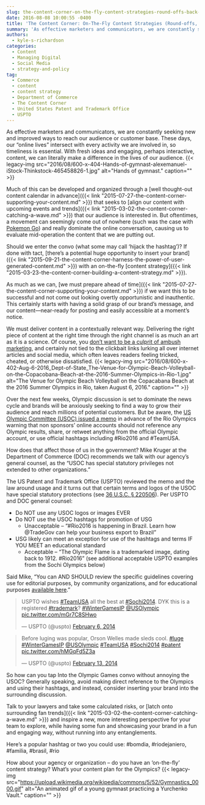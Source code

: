 ```yaml
---
slug: the-content-corner-on-the-fly-content-strategies-round-offs-back-handsprings-and-double-twisting-layouts-not-required
date: 2016-08-08 10:00:55 -0400
title: 'The Content Corner: On-The-Fly Content Strategies (Round-offs, Back Handsprings, & Double Twisting Layouts Not Required)'
summary: 'As effective marketers and communicators, we are constantly seeking new and improved ways to reach our audience or customer base. These days, our &ldquo;online lives&rdquo; intersect with every activity we are involved in, so timeliness is essential. With fresh ideas and engaging, perhaps interactive, content, we can literally make a difference in the lives of our'
authors:
  - kyle-s-richardson
categories:
  - Content
  - Managing Digital
  - Social Media
  - strategy-and-policy
tag:
  - Commerce
  - content
  - content strategy
  - Department of Commerce
  - The Content Corner
  - United States Patent and Trademark Office
  - USPTO
---
```


As effective marketers and communicators, we are constantly seeking new and improved ways to reach our audience or customer base. These days, our “online lives” intersect with every activity we are involved in, so timeliness is essential. With fresh ideas and engaging, perhaps interactive, content, we can literally make a difference in the lives of our audience. {{< legacy-img src="2016/08/600-x-404-Hands-of-gymnast-alexemanuel-iStock-Thinkstock-465458826-1.jpg" alt="Hands of gymnast." caption="" >}} 

Much of this can be developed and organized through a [well thought-out content calendar in advance]({{< link "2015-07-27-the-content-corner-supporting-your-content.md" >}}) that seeks to [align our content with upcoming events and trends]({{< link "2015-03-02-the-content-corner-catching-a-wave.md" >}}) that our audience is interested in. But oftentimes, a movement can seemingly come out of nowhere (such was the case with [Pokemon Go](http://find.digitalgov.gov/search?utf8=%E2%9C%93&affiliate=digitalgov&query=Pokemon)) and really dominate the online conversation, causing us to evaluate mid-operation the content that we are putting out.

Should we enter the convo (what some may call ‘hijack the hashtag’)? If done with tact, [there’s a potential huge opportunity to insert your brand]({{< link "2015-09-21-the-content-corner-harness-the-power-of-user-generated-content.md" >}}) with an on-the-fly [content strategy]({{< link "2015-03-23-the-content-corner-building-a-content-strategy.md" >}}).

As much as we can, [we must prepare ahead of time]({{< link "2015-07-27-the-content-corner-supporting-your-content.md" >}}) if we want this to be successful and not come out looking overtly opportunistic and inauthentic. This certainly starts with having a solid grasp of our brand’s message, and our content—near-ready for posting and easily accessible at a moment’s notice.

We must deliver content in a contextually relevant way. Delivering the right piece of content at the right time through the right channel is as much an art as it is a science. Of course, you [don’t want to be a culprit of ambush marketing](http://www.fifa.com/worldcup/organisation/marketing/brand-protection/prohibited-marketing/index.html), and certainly not tied to the clickbait links lurking all over internet articles and social media, which often leaves readers feeling tricked, cheated, or otherwise dissatisfied. {{< legacy-img src="2016/08/600-x-402-Aug-6-2016\_Dept-of-State\_The-Venue-for-Olympic-Beach-Volleyball-on-the-Copacobana-Beach-at-the-2016-Summer-Olympics-in-Rio-1.jpg" alt="The Venue for Olympic Beach Volleyball on the Copacabana Beach at the 2016 Summer Olympics in Rio, taken August 6, 2016." caption="" >}} 

Over the next few weeks, Olympic discussion is set to dominate the news cycle and brands will be anxiously seeking to find a way to grow their audience and reach millions of potential customers. But be aware, the [US Olympic Committee (USOC) issued a memo](http://www.bbc.com/news/blogs-trending-36915565) in advance of the Rio Olympics warning that non sponsors’ online accounts should not reference any Olympic results, share, or retweet anything from the official Olympic account, or use official hashtags including #Rio2016 and #TeamUSA.

How does that affect those of us in the government? Mike Kruger at the Department of Commerce (DOC) recommends we talk with our agency’s general counsel, as the “USOC has special statutory privileges not extended to other organizations.”

The US Patent and Trademark Office (USPTO) reviewed the memo and the law around usage and it turns out that certain terms and logos of the USOC have special statutory protections (see [36 U.S.C. § 220506](https://www.law.cornell.edu/uscode/text/36/220506)). Per USPTO and DOC general counsel:

  * Do NOT use any USOC logos or images EVER
  * Do NOT use the USOC hashtags for promotion of USG 
      * Unacceptable – “#Rio2016 is happening in Brazil. Learn how @TradeGov can help your business export to Brazil”
  * USG likely can meet an exception for use of the hashtags and terms IF YOU MEET an educational standard 
      * Acceptable –  “The Olympic Flame is a trademarked image, dating back to 1912. #Rio2016” (see additional acceptable USPTO examples from the Sochi Olympics below)

Said Mike, “You can AND SHOULD review the specific guidelines covering use for editorial purposes, by community organizations, and for educational purposes [available here](http://www.teamusa.org/brand-usage-guidelines).”

<blockquote class="twitter-tweet" data-width="500">
  <p lang="en" dir="ltr">
    USPTO wishes <a href="https://twitter.com/hashtag/TeamUSA?src=hash">#TeamUSA</a> all the best at <a href="https://twitter.com/hashtag/Sochi2014?src=hash">#Sochi2014</a>. DYK this is a registered <a href="https://twitter.com/hashtag/trademark?src=hash">#trademark</a>? <a href="https://twitter.com/hashtag/WinterGamesIP?src=hash">#WinterGamesIP</a> <a href="https://twitter.com/USOlympic">@USOlympic</a> <a href="http://t.co/mGr7C8SHwo">pic.twitter.com/mGr7C8SHwo</a>
  </p>
  
  <p>
    &mdash; USPTO (@uspto) <a href="https://twitter.com/uspto/status/431481829195931648">February 6, 2014</a>
  </p>
</blockquote>



<blockquote class="twitter-tweet" data-width="500">
  <p lang="en" dir="ltr">
    Before luging was popular, Orson Welles made sleds cool. <a href="https://twitter.com/hashtag/luge?src=hash">#luge</a> <a href="https://twitter.com/hashtag/WinterGamesIP?src=hash">#WinterGamesIP</a> <a href="https://twitter.com/USOlympic">@USOlympic</a> <a href="https://twitter.com/hashtag/TeamUSA?src=hash">#TeamUSA</a> <a href="https://twitter.com/hashtag/Sochi2014?src=hash">#Sochi2014</a> <a href="https://twitter.com/hashtag/patent?src=hash">#patent</a> <a href="http://t.co/hMGqFd5Z3a">pic.twitter.com/hMGqFd5Z3a</a>
  </p>
  
  <p>
    &mdash; USPTO (@uspto) <a href="https://twitter.com/uspto/status/433981593019879424">February 13, 2014</a>
  </p>
</blockquote>



So how can you tap Into the Olympic Games convo without annoying the USOC? Generally speaking, avoid making direct reference to the Olympics and using their hashtags, and instead, consider inserting your brand into the surrounding discussion.

Talk to your lawyers and take some calculated risks, or [latch onto surrounding fan trends]({{< link "2015-03-02-the-content-corner-catching-a-wave.md" >}}) and inspire a new, more interesting perspective for your team to explore, while having some fun and showcasing your brand in a fun and engaging way, without running into any entanglements.

Here’s a popular hashtag or two you could use: #bomdia, #riodejaniero, #familia, #brasil, #rio

How about your agency or organization – do you have an ‘on-the-fly’ content strategy? What’s your content plan for the Olympics? {{< legacy-img src="https://upload.wikimedia.org/wikipedia/commons/5/52/Gymnastics_0000.gif" alt="An animated gif of a young gymnast practicing a Yurchenko Vault." caption="" >}}
